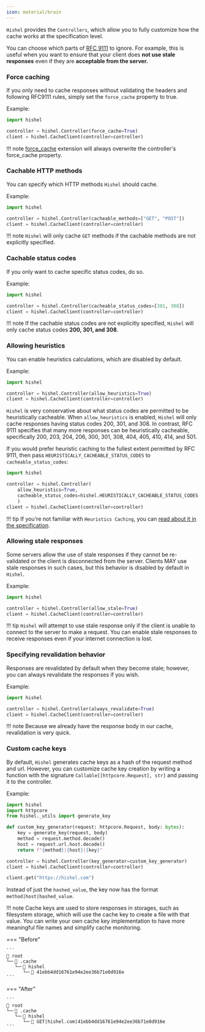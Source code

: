 ```yaml
---
icon: material/brain
---
```


`Hishel` provides the `Controllers`, which allow you to fully customize how the cache works at the specification level.

You can choose which parts of [RFC 9111](https://www.rfc-editor.org/rfc/rfc9111.html) to ignore. For example, this is useful when you want to ensure that your client does **not use stale responses** even if they are **acceptable from the server.**

### Force caching

If you only need to cache responses without validating the headers and following RFC9111 rules, simply set the `force_cache` property to true.

Example:

```python
import hishel

controller = hishel.Controller(force_cache=True)
client = hishel.CacheClient(controller=controller)
```

!!! note
    [force_cache](extensions.md#force_cache) extension will always overwrite the controller's force_cache property.

### Cachable HTTP methods

You can specify which HTTP methods `Hishel` should cache.

Example:

```python
import hishel

controller = hishel.Controller(cacheable_methods=["GET", "POST"])
client = hishel.CacheClient(controller=controller)
```

!!! note
    `Hishel` will only cache `GET` methods if the cachable methods are not explicitly specified.

### Cachable status codes

If you only want to cache specific status codes, do so.

Example:

```python
import hishel

controller = hishel.Controller(cacheable_status_codes=[301, 308])
client = hishel.CacheClient(controller=controller)
```

!!! note
    If the cachable status codes are not explicitly specified, `Hishel` will only cache status codes **200, 301, and 308**.


### Allowing heuristics

You can enable heuristics calculations, which are disabled by default.

Example:

```python
import hishel

controller = hishel.Controller(allow_heuristics=True)
client = hishel.CacheClient(controller=controller)

```

`Hishel` is very conservative about what status codes are permitted
to be heuristically cacheable. When `allow_heuristics` is enabled,
`Hishel` will only cache responses having status codes 200, 301, and 308. In contrast, RFC 9111 specifies that many more responses can be heuristically cacheable, specifically 200, 203, 204, 206, 300, 301, 308, 404, 405, 410, 414, and 501.

If you would prefer heuristic caching to the fullest extent permitted by
RFC 9111, then pass `HEURISTICALLY_CACHEABLE_STATUS_CODES` to `cacheable_status_codes`:

```python
import hishel

controller = hishel.Controller(
    allow_heuristics=True,
    cacheable_status_codes=hishel.HEURISTICALLY_CACHEABLE_STATUS_CODES
    )
client = hishel.CacheClient(controller=controller)

```

!!! tip
    If you're not familiar with `Heuristics Caching`, you can [read about it in the specification](https://www.rfc-editor.org/rfc/rfc9111.html#name-calculating-heuristic-fresh).

### Allowing stale responses

Some servers allow the use of stale responses if they cannot be re-validated or the client is disconnected from the server. Clients MAY use stale responses in such cases, but this behavior is disabled by default in `Hishel`.

Example:

```python
import hishel

controller = hishel.Controller(allow_stale=True)
client = hishel.CacheClient(controller=controller)
```

!!! tip
    `Hishel` will attempt to use stale response only if the client is unable to connect to the server to make a request. You can enable stale responses to receive responses even if your internet connection is lost.

### Specifying revalidation behavior

Responses are revalidated by default when they become stale; however, you can always revalidate the responses if you wish.

Example:

```python
import hishel

controller = hishel.Controller(always_revalidate=True)
client = hishel.CacheClient(controller=controller)
```

!!! note
    Because we already have the response body in our cache, revalidation is very quick.

### Custom cache keys

By default, `Hishel` generates cache keys as a hash of the request method and url.
However, you can customize cache key creation by writing a function with the signature `Callable[[httpcore.Request], str]` and passing it to the controller.

Example:

```python
import hishel
import httpcore
from hishel._utils import generate_key

def custom_key_generator(request: httpcore.Request, body: bytes):
    key = generate_key(request, body)
    method = request.method.decode()
    host = request.url.host.decode()
    return f"{method}|{host}|{key}"

controller = hishel.Controller(key_generator=custom_key_generator)
client = hishel.CacheClient(controller=controller)

client.get("https://hishel.com")
```

Instead of just the `hashed_value`, the key now has the format `method|host|hashed_value`.

!!! note
    Cache keys are used to store responses in storages, such as filesystem storage, which will use the cache key to create a file with that value.
    You can write your own cache key implementation to have more meaningful file names and simplify cache monitoring.

=== "Before"

    ```
    📁 root
    └─╴📁 .cache
       └─╴📁 hishel
          └─╴📄 41ebb4dd16761e94e2ee36b71e0d916e
    ```

=== "After"

    ```
    📁 root
    └─╴📁 .cache
       └─╴📁 hishel
          └─╴📄 GET|hishel.com|41ebb4dd16761e94e2ee36b71e0d916e
    ```

   
